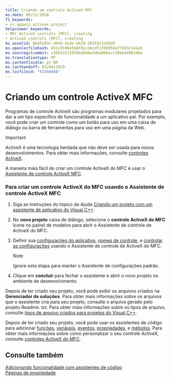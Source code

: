 ```yaml
---
title: Criando um controle ActiveX MFC
ms.date: 09/12/2018
f1_keywords:
- vc.appwiz.activex.project
helpviewer_keywords:
- MFC ActiveX controls [MFC], creating
- ActiveX controls [MFC], creating
ms.assetid: 8bd5a93c-d04d-414e-bb28-163fdc1c0dd5
ms.openlocfilehash: 031c8596e568f01cdecd7139d959a77923c341eb
ms.sourcegitcommit: c3093251193944840e3d0a068ecc30e6449624ba
ms.translationtype: MT
ms.contentlocale: pt-BR
ms.lasthandoff: 03/04/2019
ms.locfileid: "57294948"
---
```

# <a name="creating-an-mfc-activex-control"></a>Criando um controle ActiveX MFC

Programas de controle ActiveX são programas modulares projetados para dar a um tipo específico de funcionalidade a um aplicativo pai. Por exemplo, você pode criar um controle como um botão para uso em uma caixa de diálogo ou barra de ferramentas para uso em uma página da Web.

>[!IMPORTANT]
> ActiveX é uma tecnologia herdada que não deve ser usada para novos desenvolvimentos. Para obter mais informações, consulte [controles ActiveX](../activex-controls.md).

A maneira mais fácil de criar um controle ActiveX do MFC é usar o [Assistente de controle ActiveX MFC](../../mfc/reference/mfc-activex-control-wizard.md).

### <a name="to-create-an-mfc-activex-control-using-the-mfc-activex-control-wizard"></a>Para criar um controle ActiveX do MFC usando o Assistente de controle ActiveX MFC

1. Siga as instruções do tópico da Ajuda [Criando um projeto com um assistente de aplicativo do Visual C++](../../ide/creating-desktop-projects-by-using-application-wizards.md).

1. No **novo projeto** caixa de diálogo, selecione o **controle ActiveX do MFC** ícone no painel de modelos para abrir o Assistente de controle de ActiveX do MFC.

1. Definir sua [configurações do aplicativo](../../mfc/reference/application-settings-mfc-activex-control-wizard.md), [nomes de controle](../../mfc/reference/control-names-mfc-activex-control-wizard.md), e [controlar as configurações](../../mfc/reference/control-settings-mfc-activex-control-wizard.md) usando o Assistente de controle de ActiveX do MFC.

    > [!NOTE]
    >  Ignore esta etapa para manter o Assistente de configurações padrão.

1. Clique em **concluir** para fechar o assistente e abrir o novo projeto no ambiente de desenvolvimento.

Depois de ter criado seu projeto, você pode exibir os arquivos criados na **Gerenciador de soluções**. Para obter mais informações sobre os arquivos que o assistente cria para seu projeto, consulte o arquivo gerado pelo projeto Readme. txt. Para obter mais informações sobre os tipos de arquivo, consulte [tipos de arquivo criados para projetos do Visual C++](../../ide/file-types-created-for-visual-cpp-projects.md).

Depois de ter criado seu projeto, você pode usar os assistentes de código para adicionar [funções](../../ide/add-member-function-wizard.md), [variáveis](../../ide/add-member-variable-wizard.md), [eventos](../../ide/add-event-wizard.md), [propriedades](../../ide/names-add-property-wizard.md), e [métodos](../../ide/add-method-wizard.md). Para obter mais informações sobre como personalizar o seu controle ActiveX, consulte [controles ActiveX do MFC](../../mfc/mfc-activex-controls.md).

## <a name="see-also"></a>Consulte também

[Adicionando funcionalidade com assistentes de código](../../ide/adding-functionality-with-code-wizards-cpp.md)<br/>
[Páginas de propriedade](../../ide/property-pages-visual-cpp.md)
